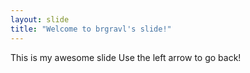 ```yaml
---
layout: slide
title: "Welcome to brgravl's slide!"
---
```

This is my awesome slide
Use the left arrow to go back!
